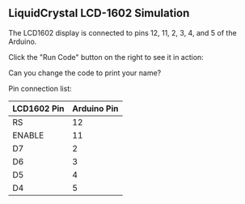 ## LiquidCrystal LCD-1602 Simulation

The LCD1602 display is connected to pins 12, 11, 2, 3, 4, and 5
of the Arduino.

Click the "Run Code" button on the right to see it in action:

<wokwi-lcd1602 pinList="rs:12 enable:11 d7:2 d6:3 d5:4 d4:5"></wokwi-lcd1602>

Can you change the code to print your name?

Pin connection list:

| LCD1602 Pin | Arduino Pin |
|-------------|-------------|
| RS          | 12          |
| ENABLE      | 11          |
| D7          | 2           |
| D6          | 3           |
| D5          | 4           |
| D4          | 5           |

